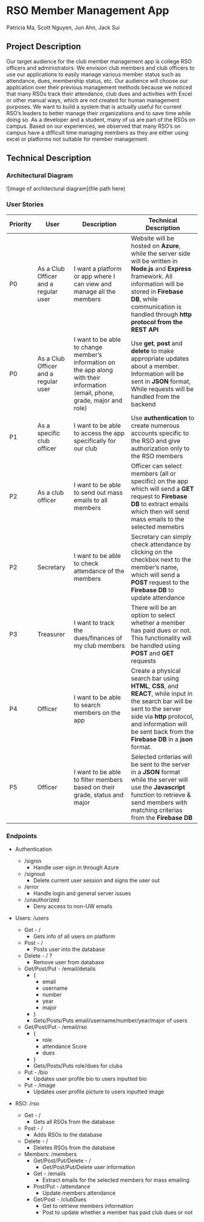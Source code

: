 # RSO Member Management App
Patricia Ma, Scott Nguyen, Jun Ahn, Jack Sui 

## Project Description
Our target audience for the club member management app is college RSO officers and administrators. We envision club members and club officers to use our applications to easily manage various member status such as attendance, dues, membership status, etc. Our audience will choose our application over their previous management methods because we noticed that many RSOs track their attendance, club dues and activities with Excel or other manual ways, which are not created for human management purposes. We want to build a system that is actually useful for current RSO’s leaders to better manage their organizations and to save time while doing so. As a developer and a student, many of us are part of the RSOs on campus. Based on our experiences, we observed that many RSO’s on campus have a difficult time managing members as they are either using excel or platforms not suitable for member management.


## Technical Description
### Architectural Diagram
![image of architectural diagram](file path here)

### User Stories
|Priority|User|Description|Technical Description|
|---|---|---|---|
|P0|As a Club Officer and a regular user|I want a platform or app where I can view and manage all the members|Website will be hosted on **Azure**, while the server side will be written in **Node.js** and **Express** framework. All information will be stored in **Firebase DB**, while communication is handled through **http protocol from the REST API**|
|P0|As a Club Officer and a regular user|I want to be able to change member’s information on the app along with their information (email, phone, grade, major and role)|Use **get**, **post** and **delete** to make appropriate updates about a member. Information will be sent in **JSON** format, While requests will be handled from the backend|
|P1|As a specific club officer|I want to be able to access the app specifically for our club|Use **authentication** to create numerous accounts specific to the RSO and give authorization only to the RSO members|
|P2|As a club officer|I want to be able to send out mass emails to all members|Officer can select members (all or specific) on the app which will send a **GET** request to **Firebase DB** to extract emails which then will send mass emails to the selected memebrs|
|P2|Secretary|I want to be able to check attendance of the members|Secretary can simply check attendance by clicking on the checkbox next to the member’s name, which will send a **POST** request to the **Firebase DB** to update attendance|
|P3|Treasurer|I want to track the dues/finances of my club members|There will be an option to select whether a member has paid dues or not. This functionality will be handled using **POST** and **GET** requests|
|P4|Officer|I want to be able to search members on the app|Create a physical search bar using **HTML**, **CSS**, and **REACT**, while input in the search bar will be sent to the server side via **http** protocol, and information will be sent back from the **Firebase DB** in a **json** format.
|P5|Officer|I want to be able to filter members based on their grade, status and major|Selected criterias will be sent to the server in a **JSON** format while the server will use the **Javascript** function to retrieve & send members with matching criterias from the **Firebase DB**


###  Endpoints
- Authentication
  - /signin
    - Handle user sign in through Azure
  - /signout
    - Delete current user session and signs the user out
  - /error
    - Handle login and general server issues
  - /unauthorized
    - Deny access to non-UW emails

- Users: /users
  - Get - /
    - Gets info of all users on platform
  - Post - /
    - Posts user into the database
  - Delete - / ?
    - Remove user from database
  - Get/Post/Put -  /email/details
    - {
      - email
      - username
      - number
      - year
      - major
    - }
    - Gets/Posts/Puts email/username/number/year/major of users
  - Get/Post/Put - /email/rso
    - {
      - role
      - attendance Score
      - dues
    - }
    - Gets/Posts/Puts role/dues for clubs
  - Put - /bio
    - Updates user profile bio to users inputted bio
  - Put - /image
    - Updates user profile picture to users inputted image

- RSO: /rso
  - Get - /
    - Gets all RSOs from the database
  - Post - /
    - Adds RSOs to the database 
  - Delete - /
    - Deletes RSOs from the database
  - Members: /members
    - Get/Post/Put/Delete - /
      - Get/Post/Put/Delete user information
    - Get - /emails
      - Extract emails for the selected members for mass emailing 
    - Post/Put - /attendance
      - Update members attendance 
    - Get/Post - /clubDues
      - Get to retrieve members information 
      - Post to update whether a member has paid club dues or not 



